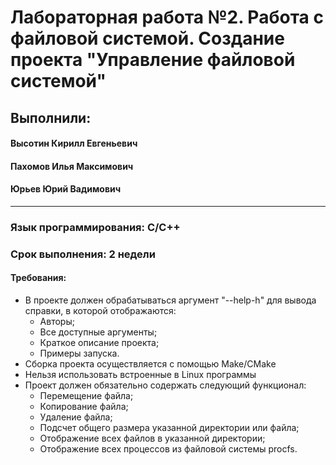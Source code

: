 Лабораторная работа №2. Работа с файловой системой. Создание проекта "Управление файловой системой"
==============================
Выполнили:
--------------------
#### Высотин Кирилл Евгеньевич

#### Пахомов Илья Максимович

#### Юрьев Юрий Вадимович
_________________________________
### Язык программирования: C/C++
### Срок выполнения: 2 недели
#### Требования:
- В проекте должен обрабатываться аргумент "--help\-h" для вывода справки, в которой отображаются:
    - Авторы;
    - Все доступные аргументы;
    - Краткое описание проекта;
    - Примеры запуска.
- Сборка проекта осуществляется с помощью Make/CMake
- Нельзя использовать встроенные в Linux программы
- Проект должен обязательно содержать следующий функционал:
    - Перемещение файла;
    - Копирование файла;
    - Удаление файла;
    - Подсчет общего размера указанной директории или файла;
    - Отображение всех файлов в указанной директории;
    - Отображение всех процессов из файловой системы procfs.
